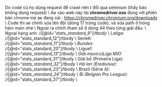  Do code cũ họ dùng request để crawl nên t đổi qua selenium (thầy bảo không dùng request) \\ 
 Ae vào web này tải **chromedriver.exe** đúng với phiên bản chrome mà ae đang xài : https://chromedriver.chromium.org/downloads \\ 
 Code thì ae chỉnh sửa tên đội (dòng 17 trong code), và sửa path ở trong hàm main nhé \\ 
 Ngoài ra chỉnh tham số ở dòng 44 theo từng giải đấu: \\ 
 Ngoại hạng anh: //*[@id="stats_standard_9"]/tbody \\ 
Laliga: //*[@id="stats_standard_12"]/tbody \\ 
SerieA: //*[@id="stats_standard_11"]/tbody \\ 
Bundes: //*[@id="stats_standard_20"]/tbody \\ 
Ligue1: //*[@id="stats_standard_13"]/tbody \\ 
Giải mexico(Liga MX): //*[@id="stats_standard_31"]/tbody \\ 
Giải bồ (Primeira Liga): //*[@id="stats_standard_32"]/tbody \\ 
Hà lan (Eredivisie): //*[@id="stats_standard_23"]/tbody \\ 
Brazil (Série A): //*[@id="stats_standard_24"]/tbody \\ 
Bỉ (Belgian Pro League): //*[@id="stats_standard_37"]/tbody \\ 
